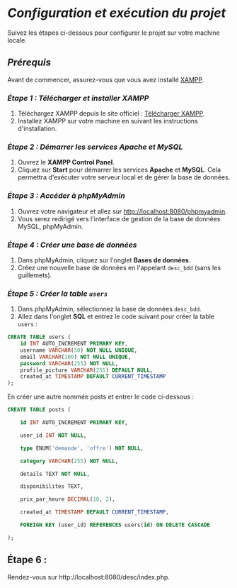 # **_Configuration et exécution du projet_**

Suivez les étapes ci-dessous pour configurer le projet sur votre machine locale.

## **_Prérequis_**

Avant de commencer, assurez-vous que vous avez installé [XAMPP](https://www.apachefriends.org/fr/index.html).

### **_Étape 1 : Télécharger et installer XAMPP_**

1. Téléchargez XAMPP depuis le site officiel : [Télécharger XAMPP](https://www.apachefriends.org/fr/index.html).
2. Installez XAMPP sur votre machine en suivant les instructions d'installation.

### **_Étape 2 : Démarrer les services Apache et MySQL_**

1. Ouvrez le **XAMPP Control Panel**.
2. Cliquez sur **Start** pour démarrer les services **Apache** et **MySQL**. Cela permettra d'exécuter votre serveur local et de gérer la base de données.

### **_Étape 3 : Accéder à phpMyAdmin_**

1. Ouvrez votre navigateur et allez sur [http://localhost:8080/phpmyadmin](http://localhost:8080/phpmyadmin).
2. Vous serez redirigé vers l'interface de gestion de la base de données MySQL, phpMyAdmin.

### **_Étape 4 : Créer une base de données_**

1. Dans phpMyAdmin, cliquez sur l'onglet **Bases de données**.
2. Créez une nouvelle base de données en l'appelant `desc_bdd` (sans les guillemets).

### **_Étape 5 : Créer la table `users`_**

1. Dans phpMyAdmin, sélectionnez la base de données `desc_bdd`.
2. Allez dans l'onglet **SQL** et entrez le code suivant pour créer la table `users` :

```sql
CREATE TABLE users (
    id INT AUTO_INCREMENT PRIMARY KEY,
    username VARCHAR(50) NOT NULL UNIQUE,
    email VARCHAR(100) NOT NULL UNIQUE,
    password VARCHAR(255) NOT NULL,
    profile_picture VARCHAR(255) DEFAULT NULL,
    created_at TIMESTAMP DEFAULT CURRENT_TIMESTAMP
);

```

En créer une autre nommée posts et entrer le code ci-dessous :

```sql
CREATE TABLE posts (

    id INT AUTO_INCREMENT PRIMARY KEY,

    user_id INT NOT NULL,

    type ENUM('demande', 'offre') NOT NULL,

    category VARCHAR(255) NOT NULL,

    details TEXT NOT NULL,

    disponibilites TEXT,

    prix_par_heure DECIMAL(10, 2),

    created_at TIMESTAMP DEFAULT CURRENT_TIMESTAMP,

    FOREIGN KEY (user_id) REFERENCES users(id) ON DELETE CASCADE

);
```

## Étape 6 :

Rendez-vous sur http://localhost:8080/desc/index.php.
